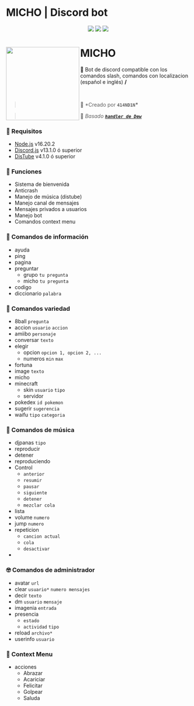 # MICHO | Discord bot

<div align="center">

<a href="https://www.nodejs.org" target="_blank"><img src="https://img.shields.io/badge/-NODE.JS-6DA55F?style=for-the-badge&logo=nodedotjs&logoColor=white"/></a> <a href="https://discord.js.org/#/" target="_blank"><img src="https://img.shields.io/badge/-DISCORD%20JS-5a69ea?style=for-the-badge&logo=discord&logoColor=white"/></a> <a href="https://distube.js.org/#/docs/DisTube/stable/general/welcome" target="_blank"><img src="https://img.shields.io/badge/-distube-ed4245?style=for-the-badge&logo=youtube&logoColor=white"/></a>

</div>

<div>
  <img width="200" align="left" src="https://i.imgur.com/fw4Oa3n.jpg"/>
  <h1>MICHO</h1>
  <p>
    💬 Bot de discord compatible con los comandos slash, comandos con localizacion (español e inglés) <b>/</b>
  </p>
  <br>
</div>

> 👤 \*Creado por **`414ND1N`\***

> 👤 _Basado [**`handler de Dew`**](https://github.com/dewstouh/handler-v14)_

### 📝 Requisitos
- [Node.js](https://nodejs.org/es/) v16.20.2 
- [Discord.js](https://discord.js.org/#/) v13.1.0 ó superior
- [DisTube](https://distube.js.org/#/docs/DisTube/stable/general/welcome) v4.1.0 ó superior

### 🔧 Funciones

- Sistema de bienvenida
- Anticrash
- Manejo de música (distube)
- Manejo canal de mensajes
- Mensajes privados a usuarios
- Manejo bot
- Comandos context menu

### 💬 Comandos de información

- ayuda
- ping
- pagina
- preguntar 
    - grupo `tu pregunta`
    - micho `tu pregunta`
- codigo
- diccionario `palabra`


### 💱 Comandos variedad

- 8ball `pregunta`
- accion `usuario` `accion`
- amiibo `personaje`
- conversar `texto`
- elegir 
    - opcion `opcion 1, opcion 2, ...`
    - numeros `min` `max`
- fortuna
- image `texto`
- micho
- minecraft 
    - skin `usuario` `tipo`
    - servidor
- pokedex `id pokemon`
- sugerir `sugerencia`
- waifu `tipo` `categoria`


### 🎵 Comandos de música

- djpanas `tipo`
- reproducir
- detener
- reproduciendo
- Control
  - `anterior`
  - `resumir`
  - `pausar`
  - `siguiente`
  - `detener`
  - `mezclar cola`
- lista
- volume `numero`
- jump `numero`
- repeticion
  - `cancion actual`
  - `cola`
  - `desactivar`
- 

### 🤓 Comandos de administrador
- avatar `url` 
- clear `usuario*` `numero mensajes`
- decir `texto`
- dm `usuario` `mensaje`
- imagenia `entrada`
- presencia 
  - `estado`
  - `actividad` `tipo`
- reload `archivo*`
- userinfo `usuario`

### 👀 Context Menu
- acciones
  - Abrazar
  - Acariciar
  - Felicitar
  - Golpear
  - Saluda